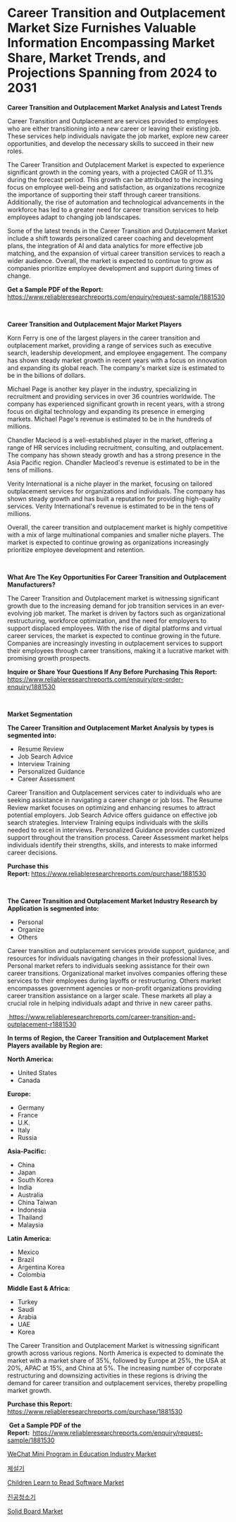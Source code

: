 <p><h1>Career Transition and Outplacement Market Size Furnishes Valuable Information Encompassing Market Share, Market Trends, and Projections Spanning from 2024 to 2031</h1></p><p><strong>Career Transition and Outplacement Market Analysis and Latest Trends</strong></p>
<p><p>Career Transition and Outplacement are services provided to employees who are either transitioning into a new career or leaving their existing job. These services help individuals navigate the job market, explore new career opportunities, and develop the necessary skills to succeed in their new roles. </p><p>The Career Transition and Outplacement Market is expected to experience significant growth in the coming years, with a projected CAGR of 11.3% during the forecast period. This growth can be attributed to the increasing focus on employee well-being and satisfaction, as organizations recognize the importance of supporting their staff through career transitions. Additionally, the rise of automation and technological advancements in the workforce has led to a greater need for career transition services to help employees adapt to changing job landscapes.</p><p>Some of the latest trends in the Career Transition and Outplacement Market include a shift towards personalized career coaching and development plans, the integration of AI and data analytics for more effective job matching, and the expansion of virtual career transition services to reach a wider audience. Overall, the market is expected to continue to grow as companies prioritize employee development and support during times of change.</p></p>
<p><strong>Get a Sample PDF of the Report:&nbsp;</strong> <a href="https://www.reliableresearchreports.com/enquiry/request-sample/1881530">https://www.reliableresearchreports.com/enquiry/request-sample/1881530</a></p>
<p>&nbsp;</p>
<p><strong>Career Transition and Outplacement Major Market Players</strong></p>
<p><p>Korn Ferry is one of the largest players in the career transition and outplacement market, providing a range of services such as executive search, leadership development, and employee engagement. The company has shown steady market growth in recent years with a focus on innovation and expanding its global reach. The company's market size is estimated to be in the billions of dollars.</p><p>Michael Page is another key player in the industry, specializing in recruitment and providing services in over 36 countries worldwide. The company has experienced significant growth in recent years, with a strong focus on digital technology and expanding its presence in emerging markets. Michael Page's revenue is estimated to be in the hundreds of millions.</p><p>Chandler Macleod is a well-established player in the market, offering a range of HR services including recruitment, consulting, and outplacement. The company has shown steady growth and has a strong presence in the Asia Pacific region. Chandler Macleod's revenue is estimated to be in the tens of millions.</p><p>Verity International is a niche player in the market, focusing on tailored outplacement services for organizations and individuals. The company has shown steady growth and has built a reputation for providing high-quality services. Verity International's revenue is estimated to be in the tens of millions.</p><p>Overall, the career transition and outplacement market is highly competitive with a mix of large multinational companies and smaller niche players. The market is expected to continue growing as organizations increasingly prioritize employee development and retention.</p></p>
<p>&nbsp;</p>
<p><strong>What Are The Key Opportunities For Career Transition and Outplacement Manufacturers?</strong></p>
<p><p>The Career Transition and Outplacement market is witnessing significant growth due to the increasing demand for job transition services in an ever-evolving job market. The market is driven by factors such as organizational restructuring, workforce optimization, and the need for employers to support displaced employees. With the rise of digital platforms and virtual career services, the market is expected to continue growing in the future. Companies are increasingly investing in outplacement services to support their employees through career transitions, making it a lucrative market with promising growth prospects.</p></p>
<p><strong>Inquire or Share Your Questions If Any Before Purchasing This Report:</strong> <a href="https://www.reliableresearchreports.com/enquiry/pre-order-enquiry/1881530">https://www.reliableresearchreports.com/enquiry/pre-order-enquiry/1881530</a></p>
<p>&nbsp;</p>
<p><strong>Market Segmentation</strong></p>
<p><strong>The Career Transition and Outplacement Market Analysis by types is segmented into:</strong></p>
<p><ul><li>Resume Review</li><li>Job Search Advice</li><li>Interview Training</li><li>Personalized Guidance</li><li>Career Assessment</li></ul></p>
<p><p>Career Transition and Outplacement services cater to individuals who are seeking assistance in navigating a career change or job loss. The Resume Review market focuses on optimizing and enhancing resumes to attract potential employers. Job Search Advice offers guidance on effective job search strategies. Interview Training equips individuals with the skills needed to excel in interviews. Personalized Guidance provides customized support throughout the transition process. Career Assessment market helps individuals identify their strengths, skills, and interests to make informed career decisions.</p></p>
<p><strong>Purchase this Report:&nbsp;</strong><a href="https://www.reliableresearchreports.com/purchase/1881530">https://www.reliableresearchreports.com/purchase/1881530</a></p>
<p>&nbsp;</p>
<p><strong>The Career Transition and Outplacement Market Industry Research by Application is segmented into:</strong></p>
<p><ul><li>Personal</li><li>Organize</li><li>Others</li></ul></p>
<p><p>Career transition and outplacement services provide support, guidance, and resources for individuals navigating changes in their professional lives. Personal market refers to individuals seeking assistance for their own career transitions. Organizational market involves companies offering these services to their employees during layoffs or restructuring. Others market encompasses government agencies or non-profit organizations providing career transition assistance on a larger scale. These markets all play a crucial role in helping individuals adapt and thrive in new career paths.</p></p>
<p><a href="https://www.reliableresearchreports.com/career-transition-and-outplacement-r1881530">&nbsp;https://www.reliableresearchreports.com/career-transition-and-outplacement-r1881530</a></p>
<p><strong>In terms of Region, the Career Transition and Outplacement Market Players available by Region are:</strong></p>
<p>
    <p> <strong> North America: </strong>
        <ul>
            <li>United States</li>
            <li>Canada</li>
        </ul>
        </p> 
    <p> <strong> Europe: </strong>
        <ul>
            <li>Germany</li>
            <li>France</li>
            <li>U.K.</li>
            <li>Italy</li>
            <li>Russia</li>
        </ul>
        </p> 
    <p> <strong> Asia-Pacific: </strong>
        <ul>
            <li>China</li>
            <li>Japan</li>
            <li>South Korea</li>
            <li>India</li>
            <li>Australia</li>
            <li>China Taiwan</li>
            <li>Indonesia</li>
            <li>Thailand</li>
            <li>Malaysia</li>
        </ul>
        </p> 
    <p> <strong> Latin America: </strong>
        <ul>
            <li>Mexico</li>
            <li>Brazil</li>
            <li>Argentina Korea</li>
            <li>Colombia</li>
        </ul>
        </p> 
    <p> <strong> Middle East & Africa: </strong>
        <ul>
            <li>Turkey</li>
            <li>Saudi</li>
            <li>Arabia</li>
            <li>UAE</li>
            <li>Korea</li>
        </ul>
    </p>
    </p>
<p><p>The Career Transition and Outplacement Market is witnessing significant growth across various regions. North America is expected to dominate the market with a market share of 35%, followed by Europe at 25%, the USA at 20%, APAC at 15%, and China at 5%. The increasing number of corporate restructuring and downsizing activities in these regions is driving the demand for career transition and outplacement services, thereby propelling market growth.</p></p>
<p><strong>Purchase this Report: </strong><a href="https://www.reliableresearchreports.com/purchase/1881530">https://www.reliableresearchreports.com/purchase/1881530</a></p>
<p>&nbsp;<strong>Get a Sample PDF of the Report:&nbsp;&nbsp;</strong><a href="https://www.reliableresearchreports.com/enquiry/request-sample/1881530">https://www.reliableresearchreports.com/enquiry/request-sample/1881530</a></p>
<p><strong></strong></p>
<p><p><a href="https://github.com/timeliteaut/Market-Research-Report-List-2/blob/main/wechat-mini-program-in-education-industry-market.md">WeChat Mini Program in Education Industry Market</a></p><p><a href="https://github.com/durgin521/Market-Research-Report-List-1/blob/main/874882261780.md">제설기</a></p><p><a href="https://github.com/seekum/Market-Research-Report-List-2/blob/main/children-learn-to-read-software-market.md">Children Learn to Read Software Market</a></p><p><a href="https://github.com/novabrown3/Market-Research-Report-List-1/blob/main/801158661779.md">진공청소기</a></p><p><a href="https://www.linkedin.com/pulse/solid-board-market-analysis-examines-its-scope-growth-uxuic">Solid Board Market</a></p></p>
